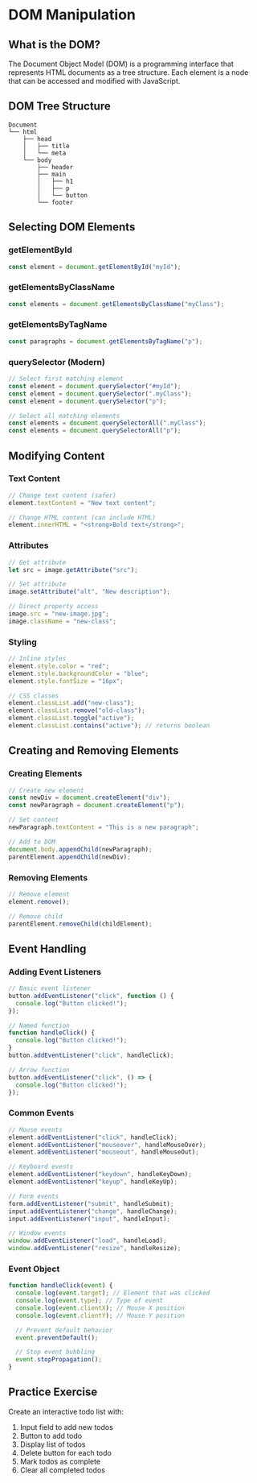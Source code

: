 # DOM Manipulation

## What is the DOM?

The Document Object Model (DOM) is a programming interface that represents HTML documents as a tree structure. Each element is a node that can be accessed and modified with JavaScript.

## DOM Tree Structure

```
Document
└── html
    ├── head
    │   ├── title
    │   └── meta
    └── body
        ├── header
        ├── main
        │   ├── h1
        │   ├── p
        │   └── button
        └── footer
```

## Selecting DOM Elements

### getElementById

```javascript
const element = document.getElementById("myId");
```

### getElementsByClassName

```javascript
const elements = document.getElementsByClassName("myClass");
```

### getElementsByTagName

```javascript
const paragraphs = document.getElementsByTagName("p");
```

### querySelector (Modern)

```javascript
// Select first matching element
const element = document.querySelector("#myId");
const element = document.querySelector(".myClass");
const element = document.querySelector("p");

// Select all matching elements
const elements = document.querySelectorAll(".myClass");
const elements = document.querySelectorAll("p");
```

## Modifying Content

### Text Content

```javascript
// Change text content (safer)
element.textContent = "New text content";

// Change HTML content (can include HTML)
element.innerHTML = "<strong>Bold text</strong>";
```

### Attributes

```javascript
// Get attribute
let src = image.getAttribute("src");

// Set attribute
image.setAttribute("alt", "New description");

// Direct property access
image.src = "new-image.jpg";
image.className = "new-class";
```

### Styling

```javascript
// Inline styles
element.style.color = "red";
element.style.backgroundColor = "blue";
element.style.fontSize = "16px";

// CSS classes
element.classList.add("new-class");
element.classList.remove("old-class");
element.classList.toggle("active");
element.classList.contains("active"); // returns boolean
```

## Creating and Removing Elements

### Creating Elements

```javascript
// Create new element
const newDiv = document.createElement("div");
const newParagraph = document.createElement("p");

// Set content
newParagraph.textContent = "This is a new paragraph";

// Add to DOM
document.body.appendChild(newParagraph);
parentElement.appendChild(newDiv);
```

### Removing Elements

```javascript
// Remove element
element.remove();

// Remove child
parentElement.removeChild(childElement);
```

## Event Handling

### Adding Event Listeners

```javascript
// Basic event listener
button.addEventListener("click", function () {
  console.log("Button clicked!");
});

// Named function
function handleClick() {
  console.log("Button clicked!");
}
button.addEventListener("click", handleClick);

// Arrow function
button.addEventListener("click", () => {
  console.log("Button clicked!");
});
```

### Common Events

```javascript
// Mouse events
element.addEventListener("click", handleClick);
element.addEventListener("mouseover", handleMouseOver);
element.addEventListener("mouseout", handleMouseOut);

// Keyboard events
element.addEventListener("keydown", handleKeyDown);
element.addEventListener("keyup", handleKeyUp);

// Form events
form.addEventListener("submit", handleSubmit);
input.addEventListener("change", handleChange);
input.addEventListener("input", handleInput);

// Window events
window.addEventListener("load", handleLoad);
window.addEventListener("resize", handleResize);
```

### Event Object

```javascript
function handleClick(event) {
  console.log(event.target); // Element that was clicked
  console.log(event.type); // Type of event
  console.log(event.clientX); // Mouse X position
  console.log(event.clientY); // Mouse Y position

  // Prevent default behavior
  event.preventDefault();

  // Stop event bubbling
  event.stopPropagation();
}
```

## Practice Exercise

Create an interactive todo list with:

1. Input field to add new todos
2. Button to add todo
3. Display list of todos
4. Delete button for each todo
5. Mark todos as complete
6. Clear all completed todos

